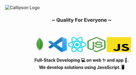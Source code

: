 <img src="https://cdn.shopify.com/s/files/1/0655/5087/6900/files/B70C6418-4EC0-44C0-8485-F22BBEC44718.png?v=1690015274" alt="Callipson Logo" border="0"  />

<h3 align="center"> ~ Quality For Everyone ~ </h3> 
<br/>
<p align="center">
  <img src="./mongodb.svg" height="50" width="50">
  <img src="./vscode.svg" height="50" width="60">
  <img src="./react.svg" height="50" width="60">
  <img src="./nodejs.svg" height="50" width="60">
  <img src="./javascript.svg" height="50" width="80">
</p>

<p align="center" ><strong>Full-Stack Developing 💻 on web ✨ and app 📲. <br/>We develop solutions using JavaScript. 🖥️</strong></p>
